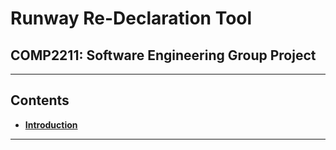 # Runway Re-Declaration Tool

## COMP2211: Software Engineering Group Project

---

## Contents

- **[Introduction](#introduction)**


---
